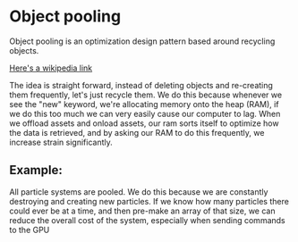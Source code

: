 # Object pooling

Object pooling is an optimization design pattern based around recycling objects. 


[Here's a wikipedia link](https://en.wikipedia.org/wiki/Object_pool_pattern)

The idea is straight forward, instead of deleting objects and re-creating them frequently, let's just recycle them. We do this because whenever we see the "new" keyword, we're allocating memory onto the heap (RAM), if we do this too much we can very easily cause our computer to lag.
When we offload assets and onload assets, our ram sorts itself to optimize how the data is retrieved, and by asking our RAM to do this frequently, we increase strain significantly. 
## Example:

All particle systems are pooled. We do this because we are constantly destroying and creating new particles. If we know how many particles there could ever be at a time, and then pre-make an array of that size, we can reduce the overall cost of the system, especially when sending commands to the GPU




